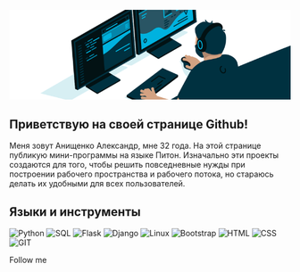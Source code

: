 [![HEADER](https://github.com/bantikgames/bantikgames/blob/main/assets/header.gif)](https://t.me/bantikgames)

## Приветствую на своей странице Github!

Меня зовут Анищенко Александр, мне 32 года. На этой странице публикую мини-программы на языке Питон. Изначально эти проекты создаются для того, чтобы решить повседневные нужды при построении рабочего пространства и рабочего потока, но стараюсь делать их удобными для всех пользователей.

## Языки и инструменты

![Python](https://img.shields.io/badge/-Python-003140?style=for-the-badge&logo=python&logoColor=white)
![SQL](https://img.shields.io/badge/-SQL-003140?style=for-the-badge&logo=mysql&logoColor=white)
![Flask](https://img.shields.io/badge/-Flask-003140?style=for-the-badge&logo=flask&logoColor=white)
![Django](https://img.shields.io/badge/-Django-003140?style=for-the-badge&logo=django&logoColor=white)
![Linux](https://img.shields.io/badge/-Linux-003140?style=for-the-badge&logo=linux&logoColor=white)
![Bootstrap](https://img.shields.io/badge/-Bootstrap-003140?style=for-the-badge&logo=bootstrap&logoColor=white)
![HTML](https://img.shields.io/badge/-HTML-003140?style=for-the-badge&logo=html5&logoColor=white)
![CSS](https://img.shields.io/badge/-CSS-003140?style=for-the-badge&logo=css3&logoColor=white)
![GIT](https://img.shields.io/badge/-GIT-003140?style=for-the-badge&logo=git&logoColor=white)


Follow me
